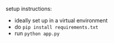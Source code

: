 setup instructions:

* ideally set up in a virtual environment
* do `pip install requirements.txt`
* run `python app.py`

